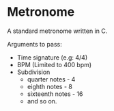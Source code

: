 # Metronome
A standard metronome written in C.

Arguments to pass:
- Time signature (e.g: 4/4)
- BPM (Limited to 400 bpm)
- Subdivision
  - quarter notes - 4
  - eighth notes - 8
  - sixteenth notes - 16
  - and so on.
